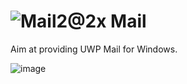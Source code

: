 #  ![Mail2@2x](https://user-images.githubusercontent.com/6630660/217154573-9489676a-b34b-4523-aba4-05cd9ed81f97.png) Mail

Aim at providing UWP Mail for Windows.

![image](https://user-images.githubusercontent.com/6630660/216893484-808cb5ed-4726-42d2-82e0-ac35c53fb7b3.png)
